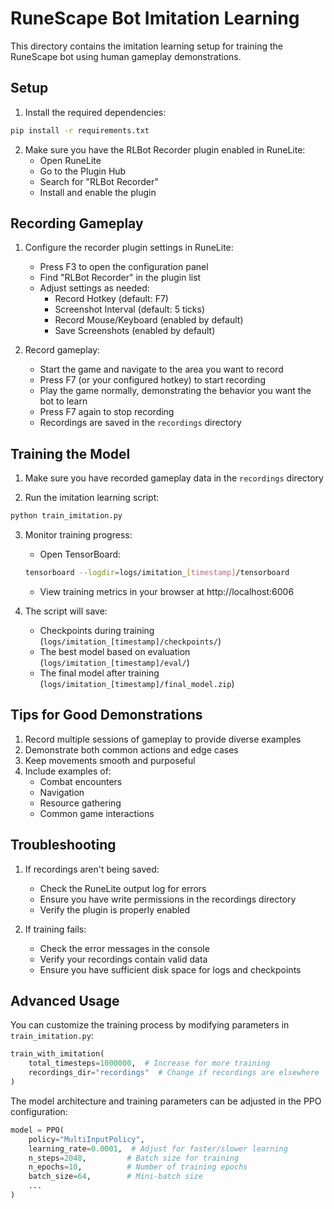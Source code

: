 # RuneScape Bot Imitation Learning

This directory contains the imitation learning setup for training the RuneScape bot using human gameplay demonstrations.

## Setup

1. Install the required dependencies:
```bash
pip install -r requirements.txt
```

2. Make sure you have the RLBot Recorder plugin enabled in RuneLite:
   - Open RuneLite
   - Go to the Plugin Hub
   - Search for "RLBot Recorder"
   - Install and enable the plugin

## Recording Gameplay

1. Configure the recorder plugin settings in RuneLite:
   - Press F3 to open the configuration panel
   - Find "RLBot Recorder" in the plugin list
   - Adjust settings as needed:
     - Record Hotkey (default: F7)
     - Screenshot Interval (default: 5 ticks)
     - Record Mouse/Keyboard (enabled by default)
     - Save Screenshots (enabled by default)

2. Record gameplay:
   - Start the game and navigate to the area you want to record
   - Press F7 (or your configured hotkey) to start recording
   - Play the game normally, demonstrating the behavior you want the bot to learn
   - Press F7 again to stop recording
   - Recordings are saved in the `recordings` directory

## Training the Model

1. Make sure you have recorded gameplay data in the `recordings` directory

2. Run the imitation learning script:
```bash
python train_imitation.py
```

3. Monitor training progress:
   - Open TensorBoard:
   ```bash
   tensorboard --logdir=logs/imitation_[timestamp]/tensorboard
   ```
   - View training metrics in your browser at http://localhost:6006

4. The script will save:
   - Checkpoints during training (`logs/imitation_[timestamp]/checkpoints/`)
   - The best model based on evaluation (`logs/imitation_[timestamp]/eval/`)
   - The final model after training (`logs/imitation_[timestamp]/final_model.zip`)

## Tips for Good Demonstrations

1. Record multiple sessions of gameplay to provide diverse examples
2. Demonstrate both common actions and edge cases
3. Keep movements smooth and purposeful
4. Include examples of:
   - Combat encounters
   - Navigation
   - Resource gathering
   - Common game interactions

## Troubleshooting

1. If recordings aren't being saved:
   - Check the RuneLite output log for errors
   - Ensure you have write permissions in the recordings directory
   - Verify the plugin is properly enabled

2. If training fails:
   - Check the error messages in the console
   - Verify your recordings contain valid data
   - Ensure you have sufficient disk space for logs and checkpoints

## Advanced Usage

You can customize the training process by modifying parameters in `train_imitation.py`:

```python
train_with_imitation(
    total_timesteps=1000000,  # Increase for more training
    recordings_dir="recordings"  # Change if recordings are elsewhere
)
```

The model architecture and training parameters can be adjusted in the PPO configuration:

```python
model = PPO(
    policy="MultiInputPolicy",
    learning_rate=0.0001,  # Adjust for faster/slower learning
    n_steps=2048,         # Batch size for training
    n_epochs=10,          # Number of training epochs
    batch_size=64,        # Mini-batch size
    ...
)
``` 